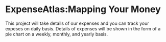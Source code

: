 # ExpenseAtlas:Mapping Your Money 
This project will take details of our expenses and you can track your expeses on daily basis. Details of expenses will be shown in the form of a pie chart on a weekly, monthly, and yearly basis.
